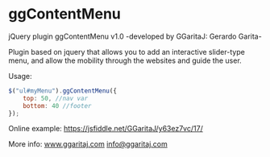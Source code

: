 # ggContentMenu
jQuery plugin ggContentMenu v1.0 -developed by GGaritaJ: Gerardo Garita-

Plugin based on jquery that allows you to add an interactive slider-type menu, and allow the mobility through the websites and guide the user.

Usage:
```javascript
$("ul#myMenu").ggContentMenu({
    top: 50, //nav var
    bottom: 40 //footer
});
```

Online example: https://jsfiddle.net/GGaritaJ/y63ez7vc/17/

More info: www.ggaritaj.com info@ggaritaj.com
